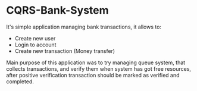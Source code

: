 # CQRS-Bank-System

It's simple application managing bank transactions, it allows to:

- Create new user
- Login to account
- Create new transaction (Money transfer)

Main purpose of this application was to try managing queue system, that collects transactions, and verify them when system has got free resources, after positive verification transaction should be marked as verified and completed.
